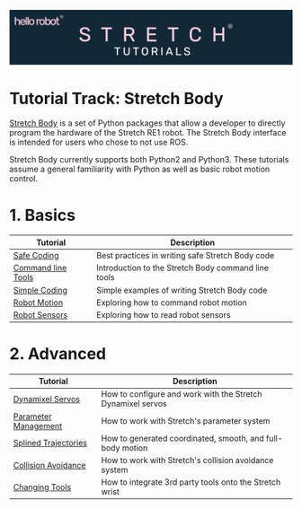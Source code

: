 ![](../images/banner.png)
# Tutorial Track: Stretch Body
[Stretch Body](https://github.com/hello-robot/stretch_body) is a set of Python packages that allow a developer to directly program the hardware of the Stretch RE1 robot. The Stretch Body interface is intended for users who chose to not use ROS.


Stretch Body currently supports both Python2 and Python3. These tutorials assume a general familiarity with Python as well as basic robot motion control.

# 1. Basics


| Tutorial                                             | Description                                         |
|------------------------------------------------------|-----------------------------------------------------|
| [Safe Coding](tutorial_safe_coding.md)               | Best practices in writing safe Stretch Body code    |
| [Command line Tools](tutorial_command_line_tools.md) | Introduction to the Stretch Body command line tools |
| [Simple Coding](tutorial_simple_coding.py)           | Simple examples of writing Stretch Body code        |
| [Robot Motion](tutorial_robot_motion.md)             | Exploring how to command robot motion               |
| [Robot Sensors](tutorial_robot_sensors.md)           | Exploring how to read robot sensors                 |


# 2. Advanced
| Tutorial                                                 | Description                                                 |
|----------------------------------------------------------|-------------------------------------------------------------|
| [Dynamixel Servos](tutorial_dynamixel_servos.md)         | How to configure and work with the Stretch Dynamixel servos |
| [Parameter Management](tutorial_parameter_management.md) | How to work with Stretch's parameter system                 |
| [Splined Trajectories](tutorial_splined_trajectories.md) | How to generated coordinated, smooth, and full-body motion  |
| [Collision Avoidance](tutorial_collision_avoidance.md)   | How to work with Stretch's collision avoidance system       |
| [Changing Tools](tutorial_tool_change.md)                | How to integrate 3rd party tools onto the Stretch wrist     |

